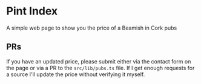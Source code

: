 # Pint Index

A simple web page to show you the price of a Beamish in Cork pubs

## PRs

If you have an updated price, please submit either via the contact form on the page
or via a PR to the `src/lib/pubs.ts` file. If I get enough requests for a source I'll
update the price without verifying it myself.
